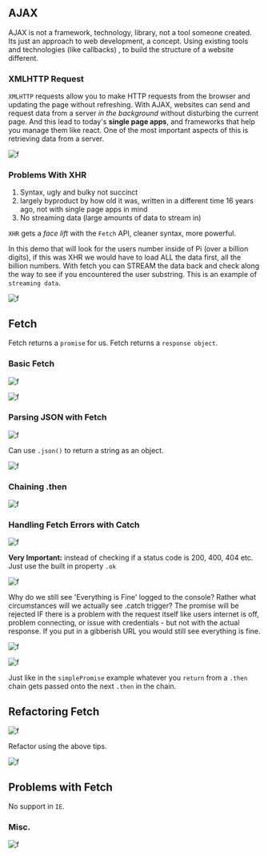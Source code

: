 ## AJAX

AJAX is not a framework, technology, library, not a tool someone created. Its just an approach to web development, a concept. Using existing tools and technologies (like callbacks) , to build the structure of a website different.

### XMLHTTP Request

`XMLHTTP` requests allow you to make HTTP requests from the browser and updating the page without refreshing. With AJAX, websites can send and request data from a server *in the background* without disturbing the current page. And this lead to today's **single page apps**, and frameworks that help you manage them like react. One of the most important aspects of this is retrieving data from a server.

![f](https://imgur.com/BRKTJXx.png)

### Problems With XHR

1.	Syntax, ugly and bulky not succinct 
2.	largely byproduct by how old it was, written in a different time 16 years ago, not with single page apps in mind
3.	No streaming data (large amounts of data to stream in)


`XHR` gets a *face lift* with the `Fetch` API, cleaner syntax, more powerful.

In this demo that will look for the users number inside of Pi (over a billion digits), if this was XHR we would have to load ALL the data first, all the billion numbers. With fetch you can STREAM the data back and check along the way to see if you encountered the user substring. This is an example of `streaming data`. 

![f](https://imgur.com/DPztp01.png)

## Fetch

Fetch returns a `promise` for us. Fetch returns a `response object`. 

### Basic Fetch

![f](https://imgur.com/W0163jl.png)

![f](https://imgur.com/Nscc3K6.png)

### Parsing JSON with Fetch

![f](https://imgur.com/dV6QxRu.png)

Can use `.json()` to return a string as an object.

![f](https://imgur.com/TRVNFXS.png)

### Chaining .then

![f](https://imgur.com/dkD2l4K.png)


### Handling Fetch Errors with Catch

![f](https://imgur.com/bSxPDTt.png)

**Very Important:** instead of checking if a status code is 200, 400, 404 etc. Just use the built in property `.ok`

![f](https://imgur.com/v7W8v1A.png)

Why do we still see 'Everything is Fine' logged to the console? Rather what circumstances will we actually see .catch trigger? The promise will be rejected IF there is a problem with the request itself like users internet is off, problem connecting, or issue with credentials - but not with the actual response. If you put in a gibberish URL you would still see everything is fine. 

![f](https://imgur.com/amGk8QC.png)

![f](https://imgur.com/JrS5UkY.png)

Just like in the `simplePromise` example whatever you `return` from a `.then` chain gets passed onto the next `.then` in the chain. 

## Refactoring Fetch

![f](https://imgur.com/wDSxlA3.png)

Refactor using the above tips.

![f](https://imgur.com/khuytYr.png)

## Problems with Fetch

No support in `IE`. 

### Misc.

![f](https://imgur.com/HI5nRaO.png)



